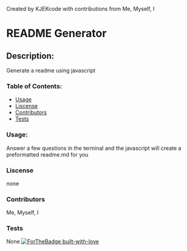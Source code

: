 Created by KJEKcode with contributions from Me, Myself, I 
  # README Generator
  ## Description:
  Generate a readme using javascript
  ### Table of Contents:
  - [Usage](#usage)
  - [Liscense](#liscense)
  - [Contributors](#contributors)
  - [Tests](#tests)
  ### Usage:
  Answer a few questions in the terminal and the javascript will create a preformatted readme.md for you
  ### Liscense
  none
  ### Contributors
  Me, Myself, I
  ### Tests
  None
  [![ForTheBadge built-with-love](http://ForTheBadge.com/images/badges/built-with-love.svg)](https://GitHub.com/Naereen/)